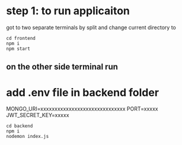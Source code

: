 # step 1: to run applicaiton
got to two separate terminals by split and change current directory to 
```
cd frontend
npm i
npm start
```
## on the other side terminal run 
# add .env file in backend folder 
MONGO_URI=xxxxxxxxxxxxxxxxxxxxxxxxxxxxxx
PORT=xxxxx
JWT_SECRET_KEY=xxxxx
```
cd backend
npm i
nodemon index.js
```
